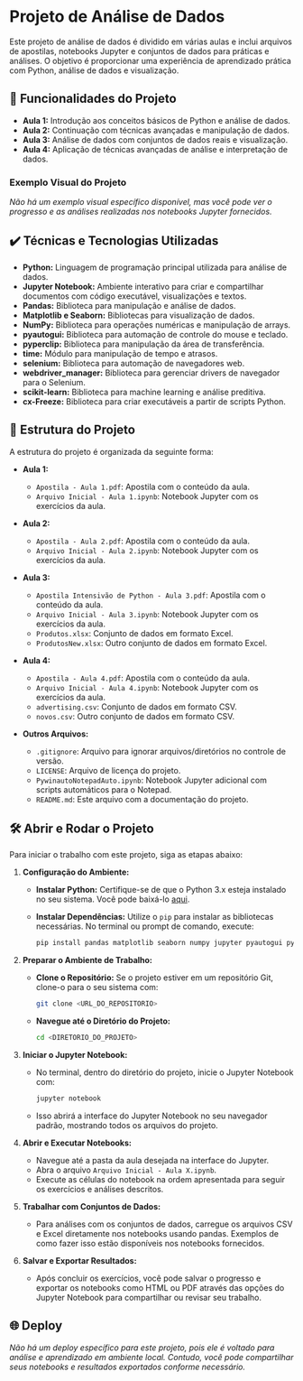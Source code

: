 # Projeto de Análise de Dados

Este projeto de análise de dados é dividido em várias aulas e inclui arquivos de apostilas, notebooks Jupyter e conjuntos de dados para práticas e análises. O objetivo é proporcionar uma experiência de aprendizado prática com Python, análise de dados e visualização.

## 🔨 Funcionalidades do Projeto

- **Aula 1:** Introdução aos conceitos básicos de Python e análise de dados.
- **Aula 2:** Continuação com técnicas avançadas e manipulação de dados.
- **Aula 3:** Análise de dados com conjuntos de dados reais e visualização.
- **Aula 4:** Aplicação de técnicas avançadas de análise e interpretação de dados.

### Exemplo Visual do Projeto

*Não há um exemplo visual específico disponível, mas você pode ver o progresso e as análises realizadas nos notebooks Jupyter fornecidos.*

## ✔️ Técnicas e Tecnologias Utilizadas

- **Python:** Linguagem de programação principal utilizada para análise de dados.
- **Jupyter Notebook:** Ambiente interativo para criar e compartilhar documentos com código executável, visualizações e textos.
- **Pandas:** Biblioteca para manipulação e análise de dados.
- **Matplotlib e Seaborn:** Bibliotecas para visualização de dados.
- **NumPy:** Biblioteca para operações numéricas e manipulação de arrays.
- **pyautogui:** Biblioteca para automação de controle do mouse e teclado.
- **pyperclip:** Biblioteca para manipulação da área de transferência.
- **time:** Módulo para manipulação de tempo e atrasos.
- **selenium:** Biblioteca para automação de navegadores web.
- **webdriver_manager:** Biblioteca para gerenciar drivers de navegador para o Selenium.
- **scikit-learn:** Biblioteca para machine learning e análise preditiva.
- **cx-Freeze:** Biblioteca para criar executáveis a partir de scripts Python.

## 📁 Estrutura do Projeto

A estrutura do projeto é organizada da seguinte forma:

- **Aula 1:** 
  - `Apostila - Aula 1.pdf`: Apostila com o conteúdo da aula.
  - `Arquivo Inicial - Aula 1.ipynb`: Notebook Jupyter com os exercícios da aula.

- **Aula 2:** 
  - `Apostila - Aula 2.pdf`: Apostila com o conteúdo da aula.
  - `Arquivo Inicial - Aula 2.ipynb`: Notebook Jupyter com os exercícios da aula.

- **Aula 3:** 
  - `Apostila Intensivão de Python - Aula 3.pdf`: Apostila com o conteúdo da aula.
  - `Arquivo Inicial - Aula 3.ipynb`: Notebook Jupyter com os exercícios da aula.
  - `Produtos.xlsx`: Conjunto de dados em formato Excel.
  - `ProdutosNew.xlsx`: Outro conjunto de dados em formato Excel.

- **Aula 4:** 
  - `Apostila - Aula 4.pdf`: Apostila com o conteúdo da aula.
  - `Arquivo Inicial - Aula 4.ipynb`: Notebook Jupyter com os exercícios da aula.
  - `advertising.csv`: Conjunto de dados em formato CSV.
  - `novos.csv`: Outro conjunto de dados em formato CSV.

- **Outros Arquivos:**
  - `.gitignore`: Arquivo para ignorar arquivos/diretórios no controle de versão.
  - `LICENSE`: Arquivo de licença do projeto.
  - `PywinautoNotepadAuto.ipynb`: Notebook Jupyter adicional com scripts automáticos para o Notepad.
  - `README.md`: Este arquivo com a documentação do projeto.

## 🛠️ Abrir e Rodar o Projeto

Para iniciar o trabalho com este projeto, siga as etapas abaixo:

1. **Configuração do Ambiente:**
   - **Instalar Python:** Certifique-se de que o Python 3.x esteja instalado no seu sistema. Você pode baixá-lo [aqui](https://www.python.org/downloads/).
   - **Instalar Dependências:** Utilize o `pip` para instalar as bibliotecas necessárias. No terminal ou prompt de comando, execute:

     ```bash
     pip install pandas matplotlib seaborn numpy jupyter pyautogui pyperclip selenium scikit-learn cx-Freeze webdriver-manager
     ```

2. **Preparar o Ambiente de Trabalho:**
   - **Clone o Repositório:** Se o projeto estiver em um repositório Git, clone-o para o seu sistema com:

     ```bash
     git clone <URL_DO_REPOSITORIO>
     ```

   - **Navegue até o Diretório do Projeto:**

     ```bash
     cd <DIRETORIO_DO_PROJETO>
     ```

3. **Iniciar o Jupyter Notebook:**
   - No terminal, dentro do diretório do projeto, inicie o Jupyter Notebook com:

     ```bash
     jupyter notebook
     ```

   - Isso abrirá a interface do Jupyter Notebook no seu navegador padrão, mostrando todos os arquivos do projeto.

4. **Abrir e Executar Notebooks:**
   - Navegue até a pasta da aula desejada na interface do Jupyter.
   - Abra o arquivo `Arquivo Inicial - Aula X.ipynb`.
   - Execute as células do notebook na ordem apresentada para seguir os exercícios e análises descritos.

5. **Trabalhar com Conjuntos de Dados:**
   - Para análises com os conjuntos de dados, carregue os arquivos CSV e Excel diretamente nos notebooks usando pandas. Exemplos de como fazer isso estão disponíveis nos notebooks fornecidos.

6. **Salvar e Exportar Resultados:**
   - Após concluir os exercícios, você pode salvar o progresso e exportar os notebooks como HTML ou PDF através das opções do Jupyter Notebook para compartilhar ou revisar seu trabalho.

## 🌐 Deploy

*Não há um deploy específico para este projeto, pois ele é voltado para análise e aprendizado em ambiente local. Contudo, você pode compartilhar seus notebooks e resultados exportados conforme necessário.*
